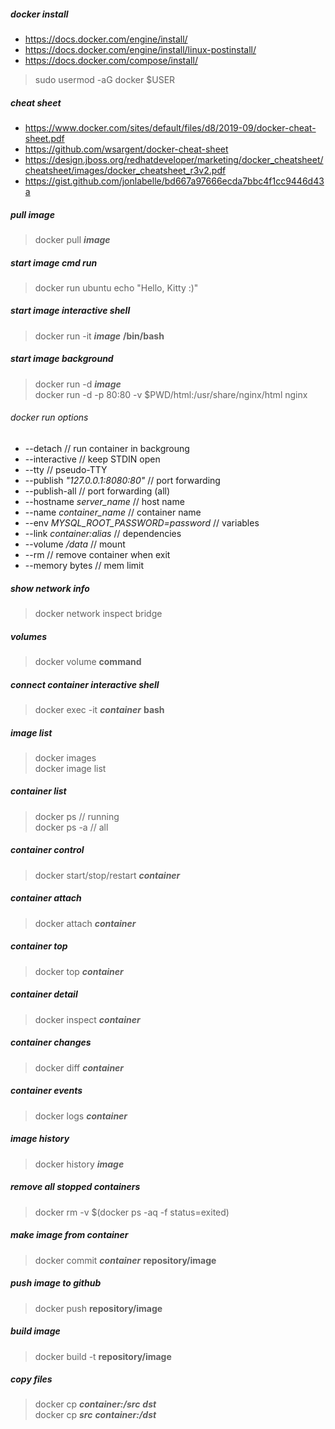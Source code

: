 ##### docker install
- https://docs.docker.com/engine/install/   
- https://docs.docker.com/engine/install/linux-postinstall/   
- https://docs.docker.com/compose/install/   
> sudo usermod -aG docker $USER

##### cheat sheet
- https://www.docker.com/sites/default/files/d8/2019-09/docker-cheat-sheet.pdf   
- https://github.com/wsargent/docker-cheat-sheet   
- https://design.jboss.org/redhatdeveloper/marketing/docker_cheatsheet/cheatsheet/images/docker_cheatsheet_r3v2.pdf   
- https://gist.github.com/jonlabelle/bd667a97666ecda7bbc4f1cc9446d43a   

##### pull image
> docker pull **_image_**

##### start image cmd run
> docker run ubuntu echo "Hello, Kitty :)"   

##### start image interactive shell
> docker run -it **_image_** **/bin/bash**

##### start image background
> docker run -d **_image_**   
> docker run -d -p 80:80 -v $PWD/html:/usr/share/nginx/html nginx   

###### docker run options
- --detach // run container in backgroung   
- --interactive // keep STDIN open   
- --tty // pseudo-TTY   
- --publish *"127.0.0.1:8080:80"* // port forwarding  
- --publish-all // port forwarding (all)   
- --hostname *server_name* // host name  
- --name *container_name* // container name  
- --env *MYSQL_ROOT_PASSWORD=password* // variables  
- --link *container:alias* // dependencies  
- --volume */data* // mount   
- --rm // remove container when exit   
- --memory bytes // mem limit

##### show network info
> docker network inspect bridge   

##### volumes
> docker volume **command**

##### connect container interactive shell
> docker exec -it **_container_** **bash**

##### image list
> docker images  
> docker image list

##### container list
> docker ps // running  
> docker ps -a // all

##### container control
> docker start/stop/restart **_container_**   

##### container attach
> docker attach **_container_**   

##### container top
> docker top **_container_**   

##### container detail
> docker inspect **_container_**

##### container changes
> docker diff **_container_**

##### container events
> docker logs **_container_**

##### image history
> docker history **_image_**

##### remove all stopped containers
> docker rm -v $(docker ps -aq -f status=exited)

##### make image from container
> docker commit **_container_** **repository/image**

##### push image to github
> docker push **repository/image**

##### build image
> docker build -t **repository/image**

##### copy files
> docker cp **_container:/src_** **_dst_**   
> docker cp **_src_** **_container:/dst_**
